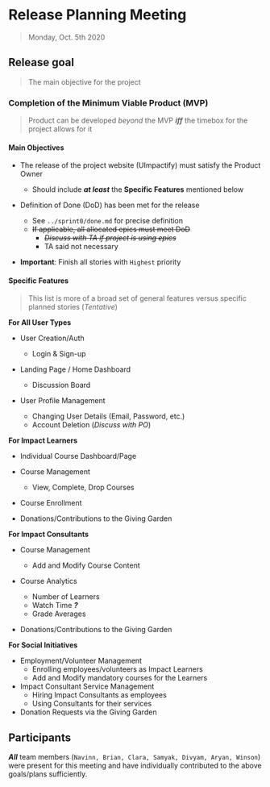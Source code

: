 # Release Planning Meeting
> Monday, Oct. 5th 2020

## Release goal
> The main objective for the project

### Completion of the Minimum Viable Product (MVP)
> Product can be developed *beyond* the MVP **_iff_** the timebox for the project allows for it

#### Main Objectives

- The release of the project website (UImpactify) must satisfy the Product Owner
  - Should include **_at least_** the **Specific Features** mentioned below

- Definition of Done (DoD) has been met for the release
  - See `../sprint0/done.md` for precise definition
  - ~~If applicable, all allocated epics must meet DoD~~
    - ~~*Discuss with TA if project is using epics*~~
    - TA said not necessary

- **Important**: Finish all stories with `Highest` priority

#### Specific Features
> This list is more of a broad set of general features versus specific planned stories (*Tentative*)

**For All User Types**

- User Creation/Auth
  - Login & Sign-up 

- Landing Page / Home Dashboard 
  - Discussion Board

- User Profile Management
  - Changing User Details (Email, Password, etc.)
  - Account Deletion (*Discuss with PO*)

**For Impact Learners**

- Individual Course Dashboard/Page
  
- Course Management
  - View, Complete, Drop Courses
  
- Course Enrollment

- Donations/Contributions to the Giving Garden 

**For Impact Consultants**

- Course Management
  - Add and Modify Course Content

- Course Analytics
  - Number of Learners
  - Watch Time **_?_**
  - Grade Averages

- Donations/Contributions to the Giving Garden 

**For Social Initiatives**

- Employment/Volunteer Management
  - Enrolling employees/volunteers as Impact Learners
  - Add and Modify mandatory courses for the Learners
- Impact Consultant Service Management
  - Hiring Impact Consultants as employees 
  - Using Consultants for their services
- Donation Requests via the Giving Garden



## Participants  

**_All_** team members (`Navinn, Brian, Clara, Samyak, Divyam, Aryan, Winson`) were present for this meeting and have individually contributed to the above goals/plans sufficiently.
